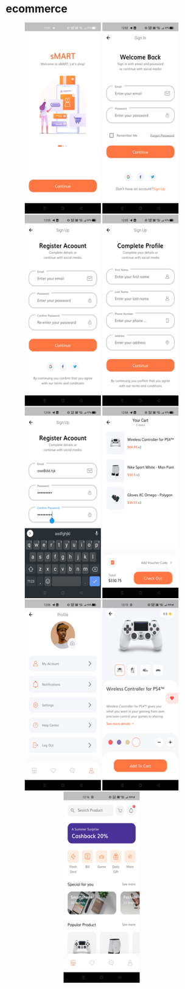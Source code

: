 # ecommerce

<p align="middle">
<img src = "https://github.com/TejasPatel3300/flutter-ecommerce/blob/master/screenshots/Screenshot_2021-06-22-12-01-50-28_4cf85880cfe8ba4bfde5d76319ab5d2f.jpg"  width = 200 height= 500>

<img src = "https://github.com/TejasPatel3300/flutter-ecommerce/blob/master/screenshots/Screenshot_2021-06-22-12-02-05-24_4cf85880cfe8ba4bfde5d76319ab5d2f.jpg"  width = 200 height= 500>

<img src = "https://github.com/TejasPatel3300/flutter-ecommerce/blob/master/screenshots/Screenshot_2021-06-22-12-03-02-03_4cf85880cfe8ba4bfde5d76319ab5d2f.jpg"  width = 200 height= 500>

<img src = "https://github.com/TejasPatel3300/flutter-ecommerce/blob/master/screenshots/Screenshot_2021-06-22-12-03-31-68_4cf85880cfe8ba4bfde5d76319ab5d2f.jpg"  width = 200 height= 500>

<img src = "https://github.com/TejasPatel3300/flutter-ecommerce/blob/master/screenshots/Screenshot_2021-06-22-12-04-05-00_4cf85880cfe8ba4bfde5d76319ab5d2f.jpg"  width = 200 height= 500>

<img src = "https://github.com/TejasPatel3300/flutter-ecommerce/blob/master/screenshots/Screenshot_2021-06-22-12-04-47-86_4cf85880cfe8ba4bfde5d76319ab5d2f.jpg"  width = 200 height= 500>

<img src = "https://github.com/TejasPatel3300/flutter-ecommerce/blob/master/screenshots/Screenshot_2021-06-22-12-05-06-65_4cf85880cfe8ba4bfde5d76319ab5d2f.jpg"  width = 200 height= 500>

<img src = "https://github.com/TejasPatel3300/flutter-ecommerce/blob/master/screenshots/Screenshot_2021-06-22-12-15-46-07_4cf85880cfe8ba4bfde5d76319ab5d2f.jpg"  width = 200 height= 500>

<img src = "https://github.com/TejasPatel3300/flutter-ecommerce/blob/master/screenshots/Screenshot_2021-06-22-12-16-00-56_4cf85880cfe8ba4bfde5d76319ab5d2f.jpg"  width = 200 height= 500>
</p>
